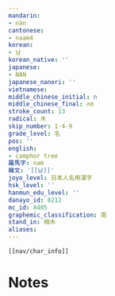 ```yaml
---
mandarin:
- nán
cantonese:
- naam4
korean:
- 남
korean_native: ''
japanese:
- NAN
japanese_nanori: ''
vietnamese:
middle_chinese_initial: n
middle_chinese_final: ʌm
stroke_count: 13
radical: 木
skip_number: 1-4-9
grade_level: 名
pos: ''
english:
- camphor tree
羅馬字: nam
韓文: '[[남]]'
joyo_level: 日本人名用漢字
hsk_level: ''
hanmun_edu_level: ''
danayo_id: 8212
mc_id: 8405
graphemic_classification: 南
stand_in: 楠木
aliases:
---
```

```meta-bind-embed
[[nav/char_info]]
```

# Notes
